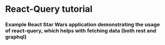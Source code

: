 # React-Query tutorial

### Example React Star Wars application demonstrating the usage of react-query, which helps with fetching data (both rest and graphql)
